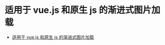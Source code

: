 # 适用于 vue.js 和原生 js 的渐进式图片加载 

* [适用于 vue.js 和原生 js 的渐进式图片加载](https://github.com/ccforward/cc/issues/64)
